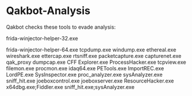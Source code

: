 # Qakbot-Analysis
Qakbot checks these tools to evade analysis:

frida-winjector-helper-32.exe 

frida-winjector-helper-64.exe
tcpdump.exe 
windump.exe 
ethereal.exe 
wireshark.exe 
ettercap.exe 
rtsniff.exe 
packetcapture.exe 
capturenet.exe 
qak_proxy 
dumpcap.exe 
CFF Explorer.exe 
ProcessHacker.exe
tcpview.exe
filemon.exe
procmon.exe
idaq64.exe
PETools.exe
ImportREC.exe
LordPE.exe
SysInspector.exe
proc_analyzer.exe
sysAnalyzer.exe
sniff_hit.exe
joeboxcontrol.exe
joeboxserver.exe
ResourceHacker.exe
x64dbg.exe;Fiddler.exe
sniff_hit.exe;sysAnalyzer.exe
